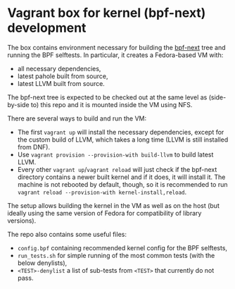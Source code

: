 # Vagrant box for kernel (bpf-next) development

The box contains environment necessary for building the
[bpf-next](https://git.kernel.org/pub/scm/linux/kernel/git/bpf/bpf-next.git/)
tree and running the BPF selftests. In particular, it creates a Fedora-based VM
with:
- all necessary dependencies,
- latest pahole built from source,
- latest LLVM built from source.

The bpf-next tree is expected to be checked out at the same level as
(side-by-side to) this repo and it is mounted inside the VM using NFS.

There are several ways to build and run the VM:
- The first `vagrant up` will install the necessary dependencies, except for
  the custom build of LLVM, which takes a long time (LLVM is still installed
  from DNF).
- Use `vagrant provision --provision-with build-llvm` to build latest LLVM.
- Every other `vagrant up`/`vagrant reload` will just check if the bpf-next
  directory contains a newer built kernel and if it does, it will install it.
  The machine is not rebooted by default, though, so it is recommended to run
  `vagrant reload --provision-with kernel-install,reload`.

The setup allows building the kernel in the VM as well as on the host (but
ideally using the same version of Fedora for compatibility of library versions).

The repo also contains some useful files:
- `config.bpf` containing recommended kernel config for the BPF selftests,
- `run_tests.sh` for simple running of the most common tests (with the below
  denylists),
- `<TEST>-denylist` a list of sub-tests from `<TEST>` that currently do not
  pass.

